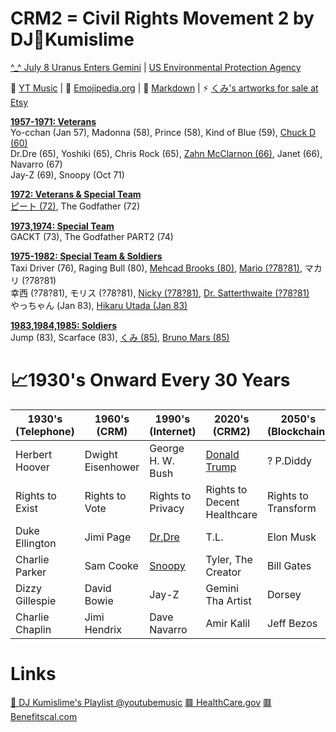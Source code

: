 # CRM2 = Civil Rights Movement 2 by DJ📡Kumislime

[^_^ July 8 Uranus Enters Gemini](https://astro-charts.com/chart-of-moment/) | [US Environmental Protection Agency](https://www.epa.gov/)

💝 [YT Music](https://music.youtube.com/) | 💝 [Emojipedia.org](https://emojipedia.org/) | 💝 [Markdown](https://docs.github.com/en/get-started/writing-on-github/getting-started-with-writing-and-formatting-on-github/basic-writing-and-formatting-syntax) | ⚡ [くみ's artworks for sale at Etsy](https://etsy.com/shop/935ent)

<ins>**1957-1971: Veterans**</ins><br/>
Yo-cchan (Jan 57), Madonna (58), Prince (58), Kind of Blue (59), [Chuck D (60)](https://bringthenoiseapp.com/)<br/>
Dr.Dre (65), Yoshiki (65), Chris Rock (65), [Zahn McClarnon (66)](https://en.wikipedia.org/wiki/Zahn_McClarnon), Janet (66), Navarro (67)<br/>
Jay-Z (69), Snoopy (Oct 71)

<ins>**1972: Veterans & Special Team**</ins><br/>
[ピート (72)](https://www.youtube.com/@fauxfoemusic), The Godfather (72)

<ins>**1973,1974: Special Team**</ins><br/>
GACKT (73), The Godfather PART2 (74)

<ins>**1975-1982: Special Team & Soldiers**</ins><br/>
Taxi Driver (76), Raging Bull (80), [Mehcad Brooks (80)](https://mehcad.com/), [Mario (?78?81)](https://www.mariotheeditor.com/), マカリ (?78?81)<br/>
幸西 (?78?81), モリス (?78?81), [Nicky (?78?81)](https://soundcloud.com/pluutomusic/sets/pluuto-ep), [Dr. Satterthwaite (?78?81)](https://gregonkeys.com/)<br/>
やっちゃん (Jan 83), [Hikaru Utada (Jan 83)](https://www.utadahikaru.jp/)

<ins>**1983,1984,1985: Soldiers**</ins><br/>
Jump (83), Scarface (83), [くみ (85)](https://soundcloud.com/user-107284496), [Bruno Mars (85)](https://www.brunomars.com/)

# 📈1930's Onward Every 30 Years
| 1930's (Telephone) | 1960's (CRM)  | 1990's (Internet) | 2020's (CRM2)     | 2050's (Blockchain)
| -------------    | ------------- | -------------     | -------------       | -------------
| Herbert Hoover | Dwight Eisenhower | George H. W. Bush | [Donald Trump](https://github.com/djkumislime/2025/blob/main/README.md) | ? P.Diddy
| Rights to Exist | Rights to Vote  | Rights to Privacy | Rights to Decent Healthcare | Rights to Transform
| Duke Ellington   | Jimi Page     | [Dr.Dre](https://youtu.be/eeumL7Fz-8M?feature=shared&t=41) | T.L.                | Elon Musk
| Charlie Parker   | Sam Cooke     | [Snoopy](https://youtu.be/YJTqBL7MSX0?feature=shared) | Tyler, The Creator  | Bill Gates
| Dizzy Gillespie  | David Bowie   | Jay-Z             | Gemini Tha Artist   | Dorsey
| Charlie Chaplin  | Jimi Hendrix  | Dave Navarro      | Amir Kalil          | Jeff Bezos

# Links
[🍓 DJ Kumislime's Playlist @youtubemusic](https://music.youtube.com/playlist?list=PLT7degVqvonnf63V8EMyKSAGVkKSquWLm&feature=shared)
[🟥 HealthCare.gov](https://www.healthcare.gov)
[🟥 Benefitscal.com](https://benefitscal.com)
